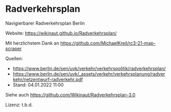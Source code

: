 # Radverkehrsplan
Navigierbarer Radverkehrsplan Berlin

Website: https://wikinaut.github.io/Radverkehrsplan/

Mit herzlichstem Dank an https://github.com/MichaelKreil/rc3-21-map-scraper

Quellen:
* https://www.berlin.de/sen/uvk/verkehr/verkehrspolitik/radverkehrsplan/
* https://www.berlin.de/sen/uvk/_assets/verkehr/verkehrsplanung/radverkehr/netzentwurf-radverkehr.pdf
* Stand: 04.01.2022 11:00


Siehe auch https://github.com/Wikinaut/Radverkehrsplan-3.0

Lizenz: t.b.d.
